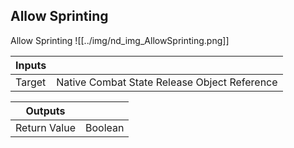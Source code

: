 ## Allow Sprinting
Allow Sprinting
![[../img/nd_img_AllowSprinting.png]]

|Inputs||
|--|--|
| Target | Native Combat State Release Object Reference |

|Outputs||
|--|--|
| Return Value | Boolean |

